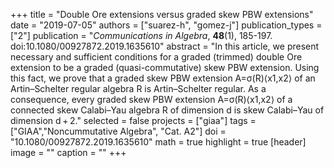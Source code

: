 +++
title = "Double Ore extensions versus graded skew PBW extensions"
date = "2019-07-05"
authors = ["suarez-h", "gomez-j"]
publication_types = ["2"]
publication = "*Communications in Algebra*, **48**(1), 185-197. doi:10.1080/00927872.2019.1635610"
abstract = "In this article, we present necessary and sufficient conditions for a graded (trimmed) double Ore extension to be a graded (quasi-commutative) skew PBW extension. Using this fact, we prove that a graded skew PBW extension A=σ(R)⟨x1,x2⟩ of an Artin–Schelter regular algebra R is Artin–Schelter regular. As a consequence, every graded skew PBW extension A=σ(R)⟨x1,x2⟩ of a connected skew Calabi–Yau algebra R of dimension d is skew Calabi–Yau of dimension d + 2."
selected = false
projects = ["giaa"]
tags = ["GIAA","Noncummutative Algebra", "Cat. A2"]
doi = "10.1080/00927872.2019.1635610"
math = true
highlight = true
[header]
image = ""
caption = ""
+++
